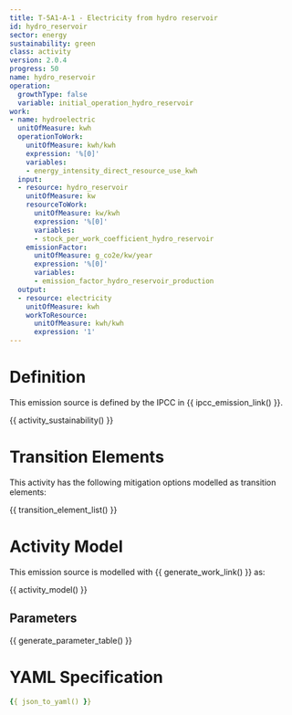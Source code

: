 ```yaml
---
title: T-5A1-A-1 - Electricity from hydro reservoir
id: hydro_reservoir
sector: energy
sustainability: green
class: activity
version: 2.0.4
progress: 50
name: hydro_reservoir
operation:
  growthType: false
  variable: initial_operation_hydro_reservoir
work:
- name: hydroelectric
  unitOfMeasure: kwh
  operationToWork:
    unitOfMeasure: kwh/kwh
    expression: '%[0]'
    variables:
    - energy_intensity_direct_resource_use_kwh
  input:
  - resource: hydro_reservoir
    unitOfMeasure: kw
    resourceToWork:
      unitOfMeasure: kw/kwh
      expression: '%[0]'
      variables:
      - stock_per_work_coefficient_hydro_reservoir
    emissionFactor:
      unitOfMeasure: g_co2e/kw/year
      expression: '%[0]'
      variables:
      - emission_factor_hydro_reservoir_production
  output:
  - resource: electricity
    unitOfMeasure: kwh
    workToResource:
      unitOfMeasure: kwh/kwh
      expression: '1'
---
```

# Definition
This emission source is defined by the IPCC in {{ ipcc_emission_link() }}.



{{ activity_sustainability() }}

# Transition Elements

This activity has the following mitigation options modelled as transition elements:

{{ transition_element_list() }}


# Activity Model
This emission source is modelled with {{ generate_work_link() }} as:

{{ activity_model() }}

## Parameters

{{ generate_parameter_table() }}

# YAML Specification

```yaml
{{ json_to_yaml() }}
```